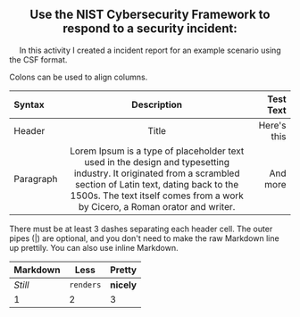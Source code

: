 <h2 align= "center">Use the NIST Cybersecurity Framework to respond to a security incident:</h2>
<p>
  &emsp; In this activity I created a incident report for an example scenario using the CSF format. 
</p>
Colons can be used to align columns.

| Syntax      | Description | Test Text     |
| :---        |    :----:   |          ---: |
| Header      | Title       | Here's this   |
| Paragraph   | Lorem Ipsum is a type of placeholder text used in the design and typesetting industry. It originated from a scrambled section of Latin text, dating back to the 1500s. The text itself comes from a work by Cicero, a Roman orator and writer.        | And more      |

There must be at least 3 dashes separating each header cell.
The outer pipes (|) are optional, and you don't need to make the 
raw Markdown line up prettily. You can also use inline Markdown.

Markdown | Less | Pretty
--- | --- | ---
*Still* | `renders` | **nicely**
1 | 2 | 3
